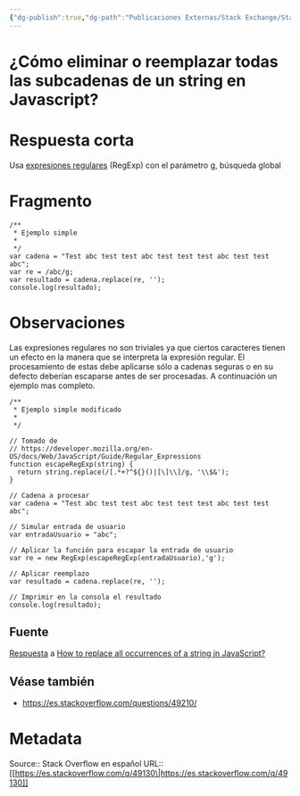 ```yaml
---
{"dg-publish":true,"dg-path":"Publicaciones Externas/Stack Exchange/Stack Overflow en español/es.stackoverflow.com-49130.md","permalink":"/publicaciones-externas/stack-exchange/stack-overflow-en-espanol/es-stackoverflow-com-49130/","title":"¿Cómo eliminar o reemplazar todas las subcadenas de un string en Javascript?","hide":true,"noteIcon":"default","created":"2024-04-03T12:49:10.727-06:00","updated":"2024-04-05T16:43:49.113-06:00"}
---
```


# ¿Cómo eliminar o reemplazar todas las subcadenas de un string en Javascript?

# Respuesta corta
Usa [expresiones regulares][1] (RegExp) con el parámetro g, búsqueda global

# Fragmento

<!-- begin snippet: js hide: false console: true babel: false -->

<!-- language: lang-js -->

    /**
     * Ejemplo simple
     *
     */
    var cadena = "Test abc test test abc test test test abc test test abc";
    var re = /abc/g;
    var resultado = cadena.replace(re, '');
    console.log(resultado);

<!-- end snippet -->

# Observaciones

Las expresiones regulares no son triviales ya que ciertos caracteres tienen un efecto en la manera que se interpreta la expresión regular. El procesamiento de estas debe aplicarse sólo a cadenas seguras o en su defecto deberían escaparse antes de ser procesadas. A continuación un ejemplo mas completo.


<!-- begin snippet: js hide: false console: true babel: false -->

<!-- language: lang-js -->

    /**
     * Ejemplo simple modificado
     *
     */

    // Tomado de 
    // https://developer.mozilla.org/en-US/docs/Web/JavaScript/Guide/Regular_Expressions
    function escapeRegExp(string) {
      return string.replace(/[.*+?^${}()|[\]\\]/g, '\\$&'); 
    }

    // Cadena a procesar
    var cadena = "Test abc test test abc test test test abc test test abc";

    // Simular entrada de usuario
    var entradaUsuario = "abc";

    // Aplicar la función para escapar la entrada de usuario
    var re = new RegExp(escapeRegExp(entradaUsuario),'g');

    // Aplicar reemplazo
    var resultado = cadena.replace(re, '');

    // Imprimir en la consola el resultado
    console.log(resultado);

<!-- end snippet -->

## Fuente
[Respuesta][2] a [How to replace all occurrences of a string in JavaScript?][3]

## Véase también

- https://es.stackoverflow.com/questions/49210/ <!-- forma-segura-de-escapar-entrada-de-usuario-para-ser-procesada-por-expresiones-re -->

  [1]: https://developer.mozilla.org/es/docs/Web/JavaScript/Referencia/Objetos_globales/RegExp
  [2]: https://stackoverflow.com/a/17606289/1595451
  [3]: https://stackoverflow.com/questions/1144783/how-to-replace-all-occurrences-of-a-string-in-javascript

# Metadata
Source:: Stack Overflow en español
URL:: [[https://es.stackoverflow.com/q/49130\|https://es.stackoverflow.com/q/49130]]


